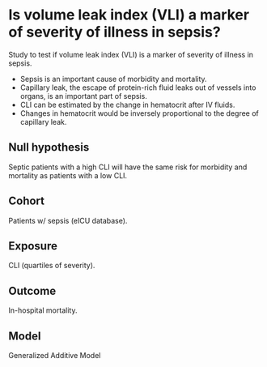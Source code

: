 # Is volume leak index (VLI) a marker of severity of illness in sepsis?
Study to test if volume leak index (VLI) is a marker of severity of illness in sepsis.  
 - Sepsis is an important cause of morbidity and mortality.
 - Capillary leak, the escape of protein-rich fluid leaks out of vessels into organs, is an important part of sepsis.
 - CLI can be estimated by the change in hematocrit after IV fluids.
 - Changes in hematocrit would be inversely proportional to the degree of capillary leak.
 
## Null hypothesis
Septic patients with a high CLI will have the same risk for morbidity and mortality as patients with a low CLI.
## Cohort
Patients w/ sepsis (eICU database).

## Exposure
CLI (quartiles of severity).

## Outcome
In-hospital mortality.

## Model
Generalized Additive Model
